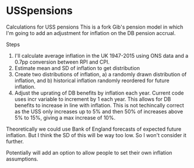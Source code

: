 # USSpensions
Calculations for USS pensions
This is a fork Gib's pension model in which I'm going to add an adjustment for inflation on the DB pension accrual. 

Steps
1. I'll calculate average inflation in the UK 1947-2015 using ONS data and a 0.7pp conversion between RPI and CPI.
2. Estimate mean and SD of inflation to get distribution
3. Create two distributions of inflation, a) a randomly drawn distribution of inflation, and b) historical inflation randomly reordered for future inflation.
4. Adjust the uprating of DB benefits by inflation each year. Current code uses incr variable to increment by 1 each year. This allows for DB benefits to increase in line with inflation. This is not techincally correct as the USS only increases up to 5% and then 50% of increases above 5% to 15%, giving a max increase of 10%. 


Theoretically we could use Bank of England forecasts of expected future inflation. But I think the SD of this will be way too low. So I won't consider it further. 

Potentially will add an option to allow people to set their own inflation assumptions.
